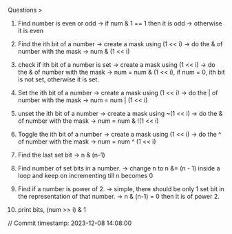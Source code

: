 Questions > 
1. Find number is even or odd
-> if num & 1 == 1 then it is odd
-> otherwise it is even

2. Find the ith bit of a number
-> create a mask using (1 << i)
-> do the & of number with the mask
-> num & (1 << i)

3. check if ith bit of a number is set
-> create a mask using (1 << i)
-> do the & of number with the mask
-> num = num & (1 << i), if num = 0, ith bit is not set, otherwise it is set.

4. Set the ith bit of a number
-> create a mask using (1 << i)
-> do the | of number with the mask
-> num = num | (1 << i)

5. unset the ith bit of a number
-> create a mask using ~(1 << i)
-> do the & of number with the mask
-> num = num & !(1 << i)

6. Toggle the ith bit of a number
-> create a mask using (1 << i)
-> do the ^ of number with the mask
-> num = num ^ (1 << i)

7. Find the last set bit
-> n & (n-1)

8. Find number of set bits in a number.
->  change n to n &= (n - 1) inside a loop and keep on incrementing till n becomes 0 

9. Find if a number is power of 2.
-> simple, there should be only 1 set bit in the representation of that number.
-> n & (n-1) = 0 then it is of power 2.

10. print bits, (num >> i) & 1

// Commit timestamp: 2023-12-08 14:08:00